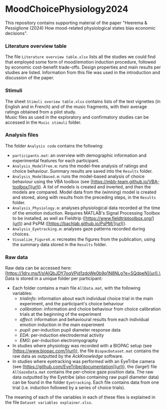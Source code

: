 # MoodChoicePhysiology2024
This repository contains supporting material of the paper "Heerema &amp; Pessiglione (2024) How mood-related physiological states bias economic decisions".

### Literature overview table
The file `Literature overview table.xlsx` lists all the studies we could find that employed some form of mood/emotion induction procedure, followed by economic cost-benefit trade-offs. Design properties and main results per studies are listed. Information from this file was used in the introduction and discussion of the paper.

### Stimuli
The sheet `Stimuli overiew table.xlsx` contains lists of the text vignettes (in English and in French) and of the music fragments, with their average ratings obtained from a pilot study.\
Music files as used in the exploratory and confirmatory studies can be accessed in the `Music stimuli` folder.

### Analysis files
The folder `Analysis code` contains the following:
* `participants.mat`: an overview with demographic information and experimental features for each participant.
* `Analysis_ModelFree.m`: runs the model-free analysis of ratings and choice behaviour. Summary results are saved into the `Results` folder.
* `Analysis_ModelBased.m`: runs the model-based analysis of choice behaviour using the VBA toolbox (see [https://mbb-team.github.io/VBA-toolbox/](url)). A list of models is created and inverted, and then the models are compared. Model data from the (winning) model is created and stored, along with results from the preceding steps, in the `Results` folder.
* `Analysis_Physiology.m`: analyses physiological data recorded at the time of the emotion induction. Requires MATLAB's Signal Processing Toolbox to be installed, as well as Fieldtrip ([https://www.fieldtriptoolbox.org/](url)) and PsPM ([https://bachlab.github.io/PsPM/](url)).
* `Analysis_Eyetracking.m`: analyses gaze patterns recorded during choices.
* `Visualize_FigureX.m`: recreates the figures from the publication, using the summary data stored in the `Results` folder.

### Raw data
Raw data can be accessed here: [https://1drv.ms/f/s!AlQbJDY7oqVPjd1zdoWe0b9q1N8NLg?e=SQdpeN](url).\
Data is stored in a unique folder per participant:
* Each folder contains a main file `AllData.mat`, with the following variables:
  * _trialinfo_: information about each individual choice trial in the main experiment, and the participant's choice behaviour
  * _calibration_: information and choice behaviour from choice calibration trials at the beginning of the experiment
  * _affect_: information and behavioural results from each individual emotion induction in the main experiment
  * _pupil_: per-induction pupil diameter response data
  * _EDA_: per-induction electrodermal activity 
  * _EMG_: per-induction electromyography 
* In studies where physiology was recorded with a BIOPAC setup (see [https://www.biopac.com/](url)), the file `BiopacDataset.mat` contains the raw data as outputted by the _AckKnowledge_ software.
* In studies where eyetracking was performed with an EyeTribe camera (see [https://github.com/EyeTribe/documentation](url)), the (large!) file `AllGazeData.mat` contains the per-choice gaze position data. The raw data outputted by the Eyetribe (also containing raw pupil diameter data) can be found in the folder `Eyetracking`. Each file contains data from one trial (i.e. induction followed by a series of choice trials).

The meaning of each of the variables in each of these files is explained in the file `Dataset variables explainer.xlsx`.
